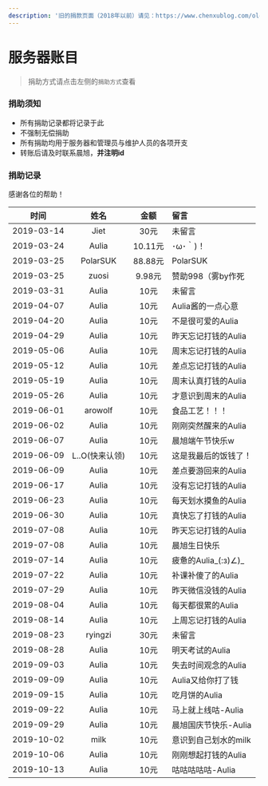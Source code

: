 ```yaml
---
description: '旧的捐款页面（2018年以前）请见：https://www.chenxublog.com/old-support'
---
```


# 服务器账目

> 捐助方式请点击左侧的`捐助方式`查看

### 捐助须知

* 所有捐助记录都将记录于此
* 不强制无偿捐助
* 所有捐助均用于服务器和管理员与维护人员的各项开支
* 转账后请及时联系晨旭，**并注明id**

### 捐助记录

感谢各位的帮助！

| 时间 | 姓名 | 金额 | 留言 |
| :---: | :---: | :---: | :--- |
| 2019-03-14 | Jiet | 30元 | 未留言 |
| 2019-03-24 | Aulia | 10.11元 | ･ω･｀\)！ |
| 2019-03-25 | PolarSUK | 88.88元 | PolarSUK |
| 2019-03-25 | zuosi | 9.98元 | 赞助998（雾by作死 |
| 2019-03-31 | Aulia | 10元 | 未留言 |
| 2019-04-07 | Aulia | 10元 | Aulia酱的一点心意 |
| 2019-04-20 | Aulia | 10元 | 不是很可爱的Aulia |
| 2019-04-29 | Aulia | 10元 | 昨天忘记打钱的Aulia |
| 2019-05-06 | Aulia | 10元 | 周末忘记打钱的Aulia |
| 2019-05-12 | Aulia | 10元 | 差点忘记打钱的Aulia |
| 2019-05-19 | Aulia | 10元 | 周末认真打钱的Aulia |
| 2019-05-26 | Aulia | 10元 | 才意识到周末的Aulia |
| 2019-06-01 | arowolf | 10元 | 食品工艺！！！ |
| 2019-06-02 | Aulia | 10元 | 刚刚突然醒来的Aulia |
| 2019-06-07 | Aulia | 10元 | 晨旭端午节快乐w |
| 2019-06-09 | L..O\(快来认领\) | 10元 | 这是我最后的饭钱了！ |
| 2019-06-09 | Aulia | 10元 | 差点要游回来的Aulia |
| 2019-06-17 | Aulia | 10元 | 没有忘记打钱的Aulia |
| 2019-06-23 | Aulia | 10元 | 每天划水摸鱼的Aulia |
| 2019-06-30 | Aulia | 10元 | 真快忘了打钱的Aulia |
| 2019-07-08 | Aulia | 10元 | 昨天忘记打钱的Aulia |
| 2019-07-08 | Aulia | 10元 | 晨旭生日快乐 |
| 2019-07-14 | Aulia | 10元 | 疲惫的Aulia_\(:з\)∠\)_ |
| 2019-07-22 | Aulia | 10元 | 补课补傻了的Aulia |
| 2019-07-29 | Aulia | 10元 | 昨天微信没钱的Aulia |
| 2019-08-04 | Aulia | 10元 | 每天都很累的Aulia |
| 2019-08-14 | Aulia | 10元 | 上周忘记打钱的Aulia |
| 2019-08-23 | ryingzi | 30元 | 未留言 |
| 2019-08-28 | Aulia | 10元 | 明天考试的Aulia |
| 2019-09-03 | Aulia | 10元 | 失去时间观念的Aulia |
| 2019-09-09 | Aulia | 10元 | Aulia又给你打了钱 |
| 2019-09-15 | Aulia | 10元 | 吃月饼的Aulia |
| 2019-09-22 | Aulia | 10元 | 马上就上线咕-Aulia |
| 2019-09-29 | Aulia | 10元 | 晨旭国庆节快乐-Aulia |
| 2019-10-02 | milk | 10元 | 意识到自己划水的milk |
| 2019-10-06 | Aulia | 10元 | 刚刚想起打钱的Aulia |
| 2019-10-13 | Aulia | 10元 | 咕咕咕咕咕-Aulia |
